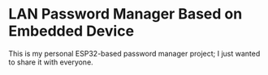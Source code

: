 # LAN Password Manager Based on Embedded Device
This is my personal ESP32-based password manager project; I just wanted to share it with everyone.
